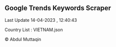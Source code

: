

## Google Trends Keywords Scraper 
 
Last Update 14-04-2023 , 12:40:43

Country List :
VIETNAM.json



© Abdul Muttaqin 
